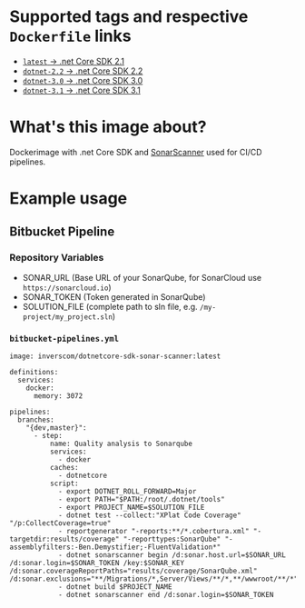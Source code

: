# Supported tags and respective `Dockerfile` links

- [`latest` -> .net Core SDK 2.1](https://github.com/invers-gmbh/dotnetcore-sdk-sonar-scanner/blob/dotnet-2.1/Dockerfile)
- [`dotnet-2.2` -> .net Core SDK 2.2](https://github.com/invers-gmbh/dotnetcore-sdk-sonar-scanner/blob/dotnet-2.2/Dockerfile)
- [`dotnet-3.0` -> .net Core SDK 3.0](https://github.com/invers-gmbh/dotnetcore-sdk-sonar-scanner/blob/dotnet-3.0/Dockerfile)
- [`dotnet-3.1` -> .net Core SDK 3.1](https://github.com/invers-gmbh/dotnetcore-sdk-sonar-scanner/blob/dotnet-3.1/Dockerfile)


# What's this image about?

Dockerimage with .net Core SDK and [SonarScanner](https://docs.sonarqube.org/latest/analysis/scan/sonarscanner/) used for CI/CD pipelines.

# Example usage

## Bitbucket Pipeline

### Repository Variables
- SONAR_URL (Base URL of your SonarQube, for SonarCloud use `https://sonarcloud.io`)
- SONAR_TOKEN (Token generated in SonarQube)
- SOLUTION_FILE (complete path to sln file, e.g. `/my-project/my_project.sln`)

### `bitbucket-pipelines.yml`
```
image: inverscom/dotnetcore-sdk-sonar-scanner:latest

definitions:
  services:
    docker:
      memory: 3072

pipelines:
  branches:
    "{dev,master}": 
      - step:
          name: Quality analysis to Sonarqube
          services:
            - docker
          caches:
            - dotnetcore
          script:
            - export DOTNET_ROLL_FORWARD=Major
            - export PATH="$PATH:/root/.dotnet/tools"
            - export PROJECT_NAME=$SOLUTION_FILE
            - dotnet test --collect:"XPlat Code Coverage" "/p:CollectCoverage=true"
            - reportgenerator "-reports:**/*.cobertura.xml" "-targetdir:results/coverage" "-reporttypes:SonarQube" "-assemblyfilters:-Ben.Demystifier;-FluentValidation*"
            - dotnet sonarscanner begin /d:sonar.host.url=$SONAR_URL /d:sonar.login=$SONAR_TOKEN /key:$SONAR_KEY /d:sonar.coverageReportPaths="results/coverage/SonarQube.xml" /d:sonar.exclusions="**/Migrations/*,Server/Views/**/*,**/wwwroot/**/*"
            - dotnet build $PROJECT_NAME
            - dotnet sonarscanner end /d:sonar.login=$SONAR_TOKEN
```

